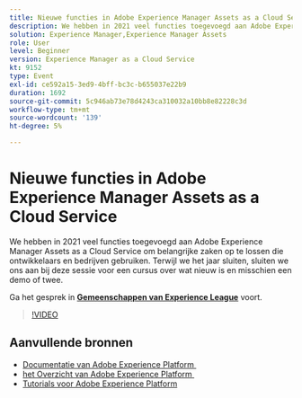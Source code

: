 ```yaml
---
title: Nieuwe functies in Adobe Experience Manager Assets as a Cloud Service
description: We hebben in 2021 veel functies toegevoegd aan Adobe Experience Manager Assets as a Cloud Service om belangrijke zaken op te lossen die ontwikkelaars en bedrijven gebruiken. Terwijl we het jaar sluiten, sluiten we ons aan bij deze sessie voor een cursus over wat nieuw is en misschien een demo of twee.
solution: Experience Manager,Experience Manager Assets
role: User
level: Beginner
version: Experience Manager as a Cloud Service
kt: 9152
type: Event
exl-id: ce592a15-3ed9-4bff-bc3c-b655037e22b9
duration: 1692
source-git-commit: 5c946ab73e78d4243ca310032a10bb8e82228c3d
workflow-type: tm+mt
source-wordcount: '139'
ht-degree: 5%

---
```


# Nieuwe functies in Adobe Experience Manager Assets as a Cloud Service

We hebben in 2021 veel functies toegevoegd aan Adobe Experience Manager Assets as a Cloud Service om belangrijke zaken op te lossen die ontwikkelaars en bedrijven gebruiken. Terwijl we het jaar sluiten, sluiten we ons aan bij deze sessie voor een cursus over wat nieuw is en misschien een demo of twee.

Ga het gesprek in **[Gemeenschappen van Experience League &#x200B;](https://adobe.ly/2XSAcg)** voort.

>[!VIDEO](https://video.tv.adobe.com/v/337574/?quality=12&learn=on&hidetitle=true)

## Aanvullende bronnen

- [&#x200B; Documentatie van Adobe Experience Platform &#x200B;](https://experienceleague.adobe.com/docs/experience-platform.html?lang=nl-NL)
- [&#x200B; het Overzicht van Adobe Experience Platform &#x200B;](https://experienceleague.adobe.com/docs/experience-platform/landing/home.html?lang=nl-NL)
- [Tutorials voor Adobe Experience Platform](https://experienceleague.adobe.com/docs/platform-learn/tutorials/overview.html?lang=nl)
